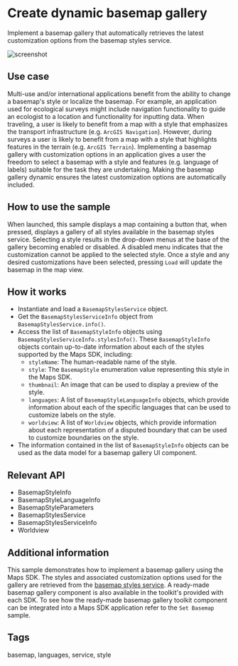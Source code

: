 # Create dynamic basemap gallery

Implement a basemap gallery that automatically retrieves the latest customization options from the basemap styles service.

![screenshot](screenshot.png)

## Use case

Multi-use and/or international applications benefit from the ability to change a basemap's style or localize the basemap. For example, an application used for ecological surveys might include navigation functionality to guide an ecologist to a location and functionality for inputting data. When traveling, a user is likely to benefit from a map with a style that emphasizes the transport infrastructure (e.g. `ArcGIS Navigation`). However, during surveys a user is likely to benefit from a map with a style that highlights features in the terrain (e.g. `ArcGIS Terrain`). Implementing a basemap gallery with customization options in an application gives a user the freedom to select a basemap with a style and features (e.g. language of labels) suitable for the task they are undertaking. Making the basemap gallery dynamic ensures the latest customization options are automatically included.

## How to use the sample

When launched, this sample displays a map containing a button that, when pressed, displays a gallery of all styles available in the basemap styles service. Selecting a style results in the drop-down menus at the base of the gallery becoming enabled or disabled. A disabled menu indicates that the customization cannot be applied to the selected style. Once a style and any desired customizations have been selected, pressing `Load` will update the basemap in the map view.

## How it works

* Instantiate and load a `BasemapStylesService` object.
* Get the `BasemapStylesServiceInfo` object from `BasemapStylesService.info()`.
* Access the list of `BasemapStyleInfo` objects using `BasemapStylesServiceInfo.stylesInfo()`. These `BasemapStyleInfo` objects contain up-to-date information about each of the styles supported by the Maps SDK, including:
  * `styleName`: The human-readable name of the style.
  * `style`: The `BasemapStyle` enumeration value representing this style in the Maps SDK.
  * `thumbnail`: An image that can be used to display a preview of the style.
  * `languages`: A list of `BasemapStyleLanguageInfo` objects, which provide information about each of the specific languages that can be used to customize labels on the style.
  * `worldview`: A list of `Worldview` objects, which provide information about each representation of a disputed boundary that can be used to customize boundaries on the style.
* The information contained in the list of `BasemapStyleInfo` objects can be used as the data model for a basemap gallery UI component.

## Relevant API

* BasemapStyleInfo
* BasemapStyleLanguageInfo
* BasemapStyleParameters
* BasemapStylesService
* BasemapStylesServiceInfo
* Worldview

## Additional information

This sample demonstrates how to implement a basemap gallery using the Maps SDK. The styles and associated customization options used for the gallery are retrieved from the [basemap styles service](https://developers.arcgis.com/rest/basemap-styles/). A ready-made basemap gallery component is also available in the toolkit's provided with each SDK. To see how the ready-made basemap gallery toolkit component can be integrated into a Maps SDK application refer to the `Set Basemap` sample.

## Tags

basemap, languages, service, style
